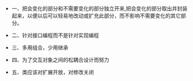 - 一、把会变化的部分和不需要变化的部分独立开来,把会变化的部分取出并封装起来，以便以后可以轻易地改动或扩充此部分，而不影响不需要变化的其它部分。

- 二、针对接口编程而不是针对实现编程

- 三、多用组合，少用继承

- 四、为了交互对象之间的松耦合设计而努力

- 五、类应该对扩展开放，对修改关闭
